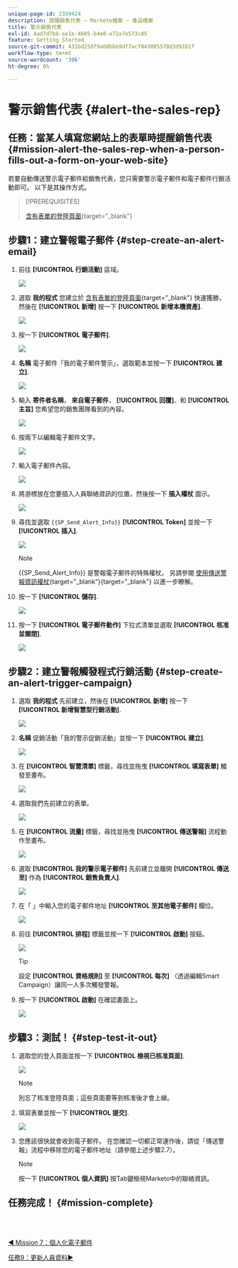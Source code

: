```yaml
---
unique-page-id: 2359424
description: 提醒銷售代表 — Marketo檔案 — 產品檔案
title: 警示銷售代表
exl-id: 4ad7d7b8-ee1e-4605-b4e0-e72a7e573c05
feature: Getting Started
source-git-commit: 431bd258f9a68bbb9df7acf043085578d3d91b1f
workflow-type: tm+mt
source-wordcount: '396'
ht-degree: 0%

---
```


# 警示銷售代表 {#alert-the-sales-rep}

## 任務：當某人填寫您網站上的表單時提醒銷售代表 {#mission-alert-the-sales-rep-when-a-person-fills-out-a-form-on-your-web-site}

若要自動傳送警示電子郵件給銷售代表，您只需要警示電子郵件和電子郵件行銷活動即可。 以下是其操作方式。

>[!PREREQUISITES]
>
>[含有表單的登陸頁面](/help/marketo/getting-started/quick-wins/landing-page-with-a-form.md){target="_blank"}

## 步驟1：建立警報電子郵件 {#step-create-an-alert-email}

1. 前往 **[!UICONTROL 行銷活動]** 區域。

   ![](assets/alert-the-sales-rep-1.png)

1. 選取 **我的程式** 您建立於 [含有表單的登陸頁面](/help/marketo/getting-started/quick-wins/landing-page-with-a-form.md){target="_blank"} 快速獲勝，然後在 **[!UICONTROL 新增]** 按一下 **[!UICONTROL 新增本機資產]**.

   ![](assets/alert-the-sales-rep-2.png)

1. 按一下 **[!UICONTROL 電子郵件]**.

   ![](assets/alert-the-sales-rep-3.png)

1. **名稱** 電子郵件「我的電子郵件警示」，選取範本並按一下 **[!UICONTROL 建立]**.

   ![](assets/alert-the-sales-rep-4.png)

1. 輸入 **寄件者名稱**， **來自電子郵件**， **[!UICONTROL 回覆]**、和 **[!UICONTROL 主旨]** 您希望您的銷售團隊看到的內容。

   ![](assets/alert-the-sales-rep-5.png)

1. 按兩下以編輯電子郵件文字。

   ![](assets/alert-the-sales-rep-6.png)

1. 輸入電子郵件內容。

   ![](assets/alert-the-sales-rep-7.png)

1. 將游標放在您要插入人員聯絡資訊的位置，然後按一下 **插入權杖** 圖示。

   ![](assets/alert-the-sales-rep-8.png)

1. 尋找並選取 `{{SP_Send_Alert_Info}}` **[!UICONTROL Token]** 並按一下 **[!UICONTROL 插入]**.

   ![](assets/alert-the-sales-rep-9.png)

   >[!NOTE]
   >
   >{{SP_Send_Alert_Info}} 是警報電子郵件的特殊權杖。 另請參閱 [使用傳送警報資訊權杖](/help/marketo/product-docs/email-marketing/general/using-tokens/use-the-send-alert-info-token.md){target="_blank"}{target="_blank"} 以進一步瞭解。

1. 按一下 **[!UICONTROL 儲存]**.

   ![](assets/alert-the-sales-rep-10.png)

1. 按一下 **[!UICONTROL 電子郵件動作]** 下拉式清單並選取 **[!UICONTROL 核准並關閉]**.

   ![](assets/alert-the-sales-rep-11.png)

## 步驟2：建立警報觸發程式行銷活動 {#step-create-an-alert-trigger-campaign}

1. 選取 **我的程式** 先前建立，然後在 **[!UICONTROL 新增]** 按一下 **[!UICONTROL 新增智慧型行銷活動]**.

   ![](assets/alert-the-sales-rep-12.png)

1. **名稱** 促銷活動「我的警示促銷活動」並按一下 **[!UICONTROL 建立]**.

   ![](assets/alert-the-sales-rep-13.png)

1. 在 **[!UICONTROL 智慧清單]** 標籤，尋找並拖曳 **[!UICONTROL 填寫表單]** 觸發至畫布。

   ![](assets/alert-the-sales-rep-14.png)

1. 選取我們先前建立的表單。

   ![](assets/alert-the-sales-rep-15.png)

1. 在 **[!UICONTROL 流量]** 標籤，尋找並拖曳 **[!UICONTROL 傳送警報]** 流程動作至畫布。

   ![](assets/alert-the-sales-rep-16.png)

1. 選取 **[!UICONTROL 我的警示電子郵件]** 先前建立並離開 **[!UICONTROL 傳送至]** 作為 **[!UICONTROL 銷售負責人]**.

   ![](assets/alert-the-sales-rep-17.png)

1. 在「 」中輸入您的電子郵件地址 **[!UICONTROL 至其他電子郵件]** 欄位。

   ![](assets/alert-the-sales-rep-18.png)

1. 前往 **[!UICONTROL 排程]** 標籤並按一下 **[!UICONTROL 啟動]** 按鈕。

   ![](assets/alert-the-sales-rep-19.png)

   >[!TIP]
   >
   >設定 **[!UICONTROL 資格規則]** 至 **[!UICONTROL 每次]** （透過編輯Smart Campaign）讓同一人多次觸發警報。

1. 按一下 **[!UICONTROL 啟動]** 在確認畫面上。

   ![](assets/alert-the-sales-rep-20.png)

## 步驟3：測試！ {#step-test-it-out}

1. 選取您的登入頁面並按一下 **[!UICONTROL 檢視已核准頁面]**.

   ![](assets/alert-the-sales-21.png)

   >[!NOTE]
   >
   >別忘了核准登陸頁面；這些頁面要等到核准後才會上線。

1. 填寫表單並按一下 **[!UICONTROL 提交]**.

   ![](assets/alert-the-sales-22.png)

1. 您應該很快就會收到電子郵件。 在您確認一切都正常運作後，請從「傳送警報」流程中移除您的電子郵件地址（請參閱上述步驟2.7）。

   >[!NOTE]
   >
   >按一下 **[!UICONTROL 個人資訊]** 按Tab鍵檢視Marketo中的聯絡資訊。

## 任務完成！ {#mission-complete}

<br> 

[◄ Mission 7：個人化電子郵件](/help/marketo/getting-started/quick-wins/personalize-an-email.md)

[任務9：更新人員資料►](/help/marketo/getting-started/quick-wins/update-person-data.md)
